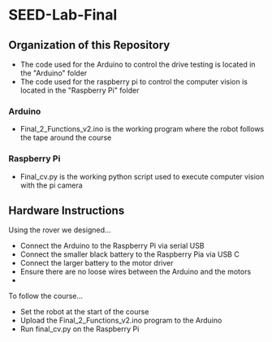 # SEED-Lab-Final

## Organization of this Repository
 - The code used for the Arduino to control the drive testing is located in the "Arduino" folder
 - The code used for the raspberry pi to control the computer vision is located in the "Raspberry Pi" folder

### Arduino
 - Final_2_Functions_v2.ino is the working program where the robot follows the tape around the course

### Raspberry Pi
 - Final_cv.py is the working python script used to execute computer vision with the pi camera

## Hardware Instructions
Using the rover we designed...

- Connect the Arduino to the Raspberry Pi via serial USB
- Connect the smaller black battery to the Raspberry Pia via USB C
- Connect the larger battery to the motor driver
- Ensure there are no loose wires between the Arduino and the motors
- 
To follow the course...

- Set the robot at the start of the course
- Upload the Final_2_Functions_v2.ino program to the Arduino
- Run final_cv.py on the Raspberry Pi
